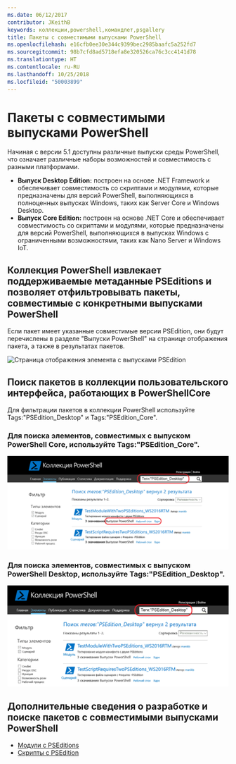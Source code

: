 ```yaml
---
ms.date: 06/12/2017
contributor: JKeithB
keywords: коллекции,powershell,командлет,psgallery
title: Пакеты с совместимыми выпусками PowerShell
ms.openlocfilehash: e16cfb0ee30e344c9399bec2985baafc5a252fd7
ms.sourcegitcommit: 98b7cfd8ad5718efa8e320526ca76c3cc4141d78
ms.translationtype: HT
ms.contentlocale: ru-RU
ms.lasthandoff: 10/25/2018
ms.locfileid: "50003899"
---
```

# <a name="packages-with-compatible-powershell-editions"></a>Пакеты с совместимыми выпусками PowerShell

Начиная с версии 5.1 доступны различные выпуски среды PowerShell, что означает различные наборы возможностей и совместимость с разными платформами.

- **Выпуск Desktop Edition:** построен на основе .NET Framework и обеспечивает совместимость со скриптами и модулями, которые предназначены для версий PowerShell, выполняющихся в полноценных выпусках Windows, таких как Server Core и Windows Desktop.
- **Выпуск Core Edition:** построен на основе .NET Core и обеспечивает совместимость со скриптами и модулями, которые предназначены для версий PowerShell, выполняющихся в выпусках Windows с ограниченными возможностями, таких как Nano Server и Windows IoT.

## <a name="powershell-gallery-extracts-supported-pseditions-metadata-and-allows-you-to-filters-the-packages-compatible-for-specific-powershell-editions"></a>Коллекция PowerShell извлекает поддерживаемые метаданные PSEditions и позволяет отфильтровывать пакеты, совместимые с конкретными выпусками PowerShell

Если пакет имеет указанные совместимые версии PSEdition, они будут перечислены в разделе "Выпуски PowerShell" на странице отображения пакета, а также в результатах пакетов.

![Страница отображения элемента с выпусками PSEdition](../../Images/manual_package_download.png)

## <a name="search-for-packages-in-the-gallery-ui-which-works-on-powershellcore"></a>Поиск пакетов в коллекции пользовательского интерфейса, работающих в PowerShellCore

Для фильтрации пакетов в коллекции PowerShell используйте Tags:"PSEdition_Desktop" и Tags:"PSEdition_Core".

### <a name="use-tagspseditioncore-to-search-items-compatible-with-powershell-core-edition"></a>Для поиска элементов, совместимых с выпуском PowerShell Core, используйте Tags:"PSEdition_Core".

![Результаты поиска элементов, совместимых с Core PSEdition](../../Images/SearchResultsWithPSEditions.PNG)

### <a name="use-tagspseditiondesktop-to-search-items-compatible-with-powershell-desktop-edition"></a>Для поиска элементов, совместимых с выпуском PowerShell Desktop, используйте Tags:"PSEdition_Desktop".

![Результаты поиска элементов, совместимых с Desktop PSEdition](../../Images/SearchResultsWithPSEdition-Desktop.PNG)

## <a name="more-details-on-authoring-and-finding-the-packages-with-compatible-powershell-editions"></a>Дополнительные сведения о разработке и поиске пакетов с совместимыми выпусками PowerShell

- [Модули с PSEditions](../../concepts/module-psedition-support.md)
- [Скрипты с PSEdition](../../concepts/script-psedition-support.md)
